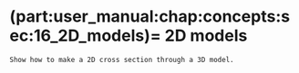 (part:user_manual:chap:concepts:sec:16_2D_models)=
2D models
=========

```{todo}
Show how to make a 2D cross section through a 3D model.
```